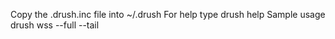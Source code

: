 Copy the .drush.inc file into ~/.drush
For help type drush help
Sample usage
drush wss --full --tail
